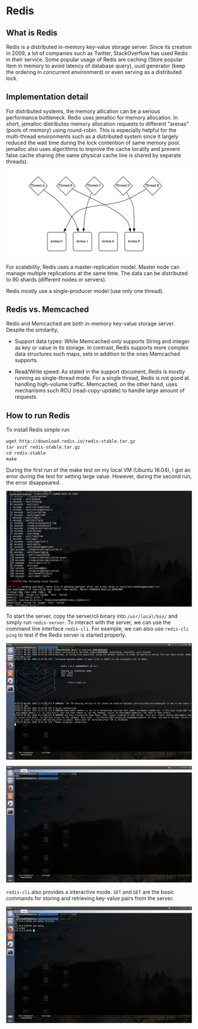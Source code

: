 # Redis

## What is Redis

Redis is a distributed in-memory key-value storage server. Since its creation in 2009, a lot of companies such as Twitter, StackOverflow has used Redis in their service. Some popular usage of Redis are caching (Store popular item in memory to avoid latency of database query), uuid generator (keep the ordering in concurrent environment) or even serving as a distributed lock.

## Implementation detail
For distributed systems, the memory allication can be a serious performance bottleneck. Redis uses jemalloc for memory allocation. In short, jemalloc distributes memory allocation requests to different "arenas" (pools of memory) using round-robin. This is especially helpful for the multi-thread environments such as a distributed system since it largely reduced the wait time during the lock contention of same memory pool. jemalloc also uses algorithms to improve the cache locality and prevent false cache sharing (the same physical cache line is shared by separate threads). 

![Memory "arena"](redis-images/s2.png)

For scalability, Redis uses a master-replication model. Master node can manage multiple replications at the same time. The data can be distributed to 90 shards (different nodes or servers). 

Redis mostly use a single-producer model (use only one thread). 

## Redis vs. Memcached
Redis and Memcached are both in-memory key-value storage server. Despite the similarity, 

* Support data types: While Memcached only supports String and integer as key or value in its storage. In contrast, Redis supports more complex data structures such maps, sets in addition to the ones Memcached supports. 

* Read/Write speed: As stated in the support document, Redis is mostly running as single-thread mode. For a single thread, Redis is not good at handling high-volume traffic. Memcached, on the other hand, uses mechanisms such RCU (read-copy-update) to handle large amount of requests.


## How to run Redis

To install Redis simple run
```
wget http://download.redis.io/redis-stable.tar.gz
tar xvzf redis-stable.tar.gz
cd redis-stable
make
```
During the first run of the make test on my local VM (Ubuntu 16.04), I got an error during the test for setting large value. However, during the second run, the error disappeared. 

![Result from make test](redis-images/s1.png)

To start the server, copy the server/cli binary into `/usr/local/bin/` and simply run `redis-server`. To interact with the server, we can use the command line interface `redis-cli`. For example, we can also use `redis-cli ping` to test if the Redis server is started properly.

![redis-server](redis-images/s3.png)

![redis-cli ping](redis-images/s4.png)

`redis-cli` also provides a interactive mode. `SET` and `GET` are the basic commands for storing and retrieving key-value pairs from the server.

![redis-cli](redis-images/s5.png)
